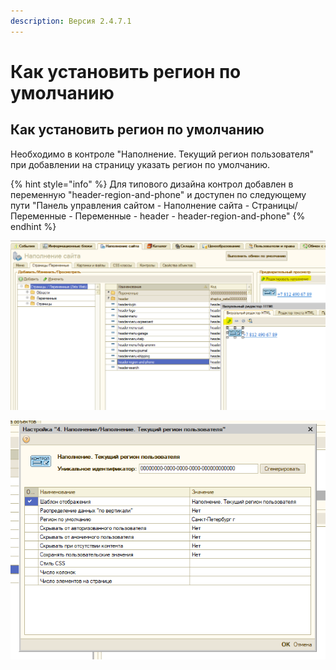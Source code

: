 ```yaml
---
description: Версия 2.4.7.1
---
```


# Как установить регион по умолчанию

## Как установить регион по умолчанию

Необходимо в контроле "Наполнение. Текущий регион пользователя" при добавлении на страницу  указать регион по умолчанию.

{% hint style="info" %}
Для типового дизайна контрол добавлен в переменную "header-region-and-phone" и доступен по следующему пути "Панель управления сайтом - Наполнение сайта - Страницы/Переменные - Переменные - header - header-region-and-phone"
{% endhint %}

![](../.gitbook/assets/image%20%2860%29.png)

![](../.gitbook/assets/image%20%2832%29.png)



